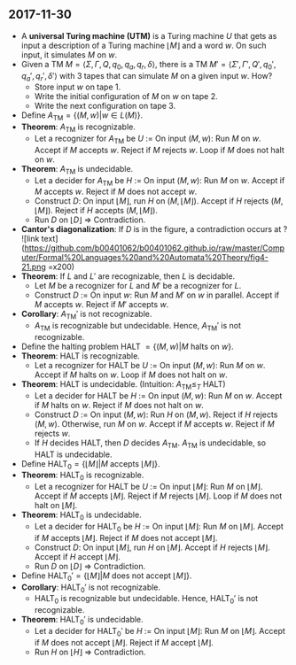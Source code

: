 ## 2017-11-30

- A __universal Turing machine (UTM)__ is a Turing machine $U$ that gets as input a description of a Turing machine $⌊M⌋$ and a word $w$. On such input, it simulates $M$ on $w$.
- Given a TM $M = \langle \Sigma, \Gamma, Q, q_0, q_{a}, q_r, \delta \rangle$, there is a TM $M' = \langle \Sigma', \Gamma', Q', q_0', q_{a}', q_r', \delta' \rangle$ with 3 tapes that can simulate $M$ on a given input $w$. How?
    - Store input $w$ on tape 1.
    - Write the initial configuration of $M$ on $w$ on tape 2.
    - Write the next configuration on tape 3.
- Define $A_\text{TM} = \{ (M,w) | w\in L(M) \}$.
- __Theorem__: $A_\text{TM}$ is recognizable.
    - Let a recognizer for $A_\text{TM}$ be $U$ := On input $(M,w)$: Run $M$ on $w$. Accept if $M$ accepts $w$. Reject if $M$ rejects $w$. Loop if $M$ does not halt on $w$.
- __Theorem__: $A_\text{TM}$ is undecidable.
    - Let a decider for $A_\text{TM}$ be $H$ := On input $(M,w)$: Run $M$ on $w$. Accept if $M$ accepts $w$. Reject if $M$ does not accept $w$.
    - Construct $D$: On input $⌊M⌋$, run $H$ on $(M,⌊M⌋)$. Accept if $H$ rejects $(M,⌊M⌋)$. Reject if $H$ accepts $(M,⌊M⌋)$.
    - Run $D$ on $⌊D⌋$ &rArr; Contradiction.
- __Cantor's diagonalization__: If $D$ is in the figure, a contradiction occurs at ?
![link text](https://github.com/b00401062/b00401062.github.io/raw/master/Computer/Formal%20Languages%20and%20Automata%20Theory/fig4-21.png =x200)
- __Theorem__: If $L$ and $L'$ are recognizable, then $L$ is decidable.
    - Let $M$ be a recognizer for $L$ and $M'$ be a recognizer for $L$.
    - Construct $D$ := On input $w$: Run $M$ and $M'$ on $w$ in parallel. Accept if $M$ accepts $w$. Reject if $M'$ accepts $w$.
- __Corollary__: $A_\text{TM}'$ is not recognizable.
    - $A_\text{TM}$ is recognizable but undecidable. Hence, $A_\text{TM}'$ is not recognizable.
- Define the halting problem HALT $= \{ (M,w) | M$ halts on $w \}$.
- __Theorem__: HALT is recognizable.
    - Let a recognizer for HALT be $U$ := On input $(M,w)$: Run $M$ on $w$. Accept if $M$ halts on $w$. Loop if $M$ does not halt on $w$.
- __Theorem__: HALT is undecidable. (Intuition: $A_\text{TM} ≤_T$ HALT)
    - Let a decider for HALT be $H$ := On input $(M,w)$: Run $M$ on $w$. Accept if $M$ halts on $w$. Reject if $M$ does not halt on $w$.
    - Construct $D$ := On input $(M,w)$: Run $H$ on $(M,w)$. Reject if $H$ rejects $(M,w)$. Otherwise, run $M$ on $w$. Accept if $M$ accepts $w$. Reject if $M$ rejects $w$.
    - If $H$ decides HALT, then $D$ decides $A_\text{TM}$. $A_\text{TM}$ is undecidable, so HALT is undecidable.
- Define HALT$_0 = \{ ⌊M⌋ | M$ accepts $⌊M⌋ \}$.
- __Theorem__: HALT$_0$ is recognizable.
    - Let a recognizer for HALT be $U$ :=  On input $⌊M⌋$: Run $M$ on $⌊M⌋$. Accept if $M$ accepts $⌊M⌋$. Reject if $M$ rejects $⌊M⌋$. Loop if $M$ does not halt on $⌊M⌋$.
- __Theorem__: HALT$_0$ is undecidable.
    - Let a decider for HALT$_0$ be $H$ := On input $⌊M⌋$: Run $M$ on $⌊M⌋$. Accept if $M$ accepts $⌊M⌋$. Reject if $M$ does not accept $⌊M⌋$.
    - Construct $D$: On input $⌊M⌋$, run $H$ on $⌊M⌋$. Accept if $H$ rejects $⌊M⌋$. Accept if $H$ accept $⌊M⌋$.
    - Run $D$ on $⌊D⌋$ ⇒ Contradiction.
- Define HALT$_0' = \{ ⌊M⌋ | M$ does not accept $⌊M⌋ \}$.
- __Corollary__: HALT$_0'$ is not recognizable.
    - HALT$_0$ is recognizable but undecidable. Hence, HALT$_0'$ is not recognizable.
- __Theorem__: HALT$_0'$ is undecidable.
    - Let a decider for HALT$_0'$ be $H$ := On input $⌊M⌋$: Run $M$ on $⌊M⌋$. Accept if $M$ does not accept $⌊M⌋$. Reject if $M$ accept $⌊M⌋$.
    - Run $H$ on $⌊H⌋$ ⇒ Contradiction.
